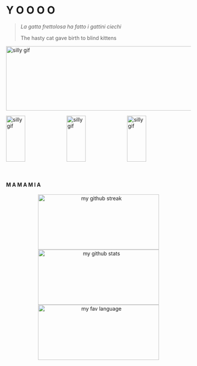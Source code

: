# Y O O O O 

> *La gatta frettolosa ha fatto i gattini ciechi*
> 
> The hasty cat gave birth to blind kittens

<a href="#"><img height="175px" width="1000px" src="https://media.tenor.com/ayQz8C6VtYQAAAAi/arima-kana-speech-bubble.gif" alt="silly gif" /></a>

<a href="#"><img height="125px" width="32%" src="https://media.tenor.com/6T-WBs6yEToAAAAi/azur-lane-bashful.gif" alt="silly gif" /></a>
<a href="#"><img height="125px" width="32%" src="https://media.tenor.com/6T-WBs6yEToAAAAi/azur-lane-bashful.gif" alt="silly gif" /></a>
<a href="#"><img height="125px" width="32%" src="https://media.tenor.com/6T-WBs6yEToAAAAi/azur-lane-bashful.gif" alt="silly gif" /></a>

<br/>

#### M A M A M I A
<p align="center">
  <a href="#"><img width="330px" height="150rem" src="https://github-readme-streak-stats.herokuapp.com/?user=dheanka73" alt="my github streak" /></a>
  <a href="#"><img width="330px" height="150rem" src="https://github-readme-stats-eight-theta.vercel.app/api?username=dheanka73&show_icons=true&include_all_commits=true&count_private=true" alt="my github stats" /></a>
  <a href="#"><img width="330px" height="150rem" src="https://github-readme-stats-eight-theta.vercel.app/api?username=dheanka73&show_icons=true&include_all_commits=true&count_private=true" alt="my fav language" /></a>
</p>


